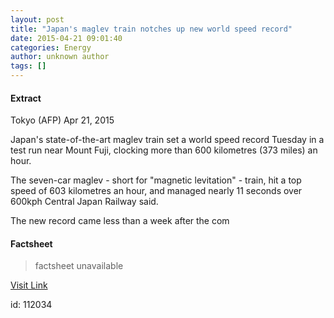 ```yaml
---
layout: post
title: "Japan's maglev train notches up new world speed record"
date: 2015-04-21 09:01:40
categories: Energy
author: unknown author
tags: []
---
```



#### Extract
>
Tokyo (AFP) Apr 21, 2015

Japan's state-of-the-art maglev train set a world speed record Tuesday in a test run near Mount Fuji, clocking more than 600 kilometres (373 miles) an hour. 

The seven-car maglev - short for "magnetic levitation" - train, hit a top speed of 603 kilometres an hour, and managed nearly 11 seconds over 600kph Central Japan Railway said. 

The new record came less than a week after the com

#### Factsheet
>factsheet unavailable

[Visit Link](http://www.terradaily.com/reports/Japans_maglev_train_notches_up_new_world_speed_record_999.html)

id:  112034
